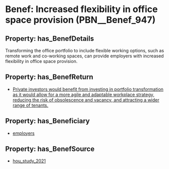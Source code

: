 # Benef: __Increased flexibility in office space provision__ (PBN__Benef_947)

## Property: has_BenefDetails

Transforming the office portfolio to include flexible working options, such as remote work and co-working spaces, can provide employers with increased flexibility in office space provision.

## Property: has_BenefReturn

* [Private investors would benefit from investing in portfolio transformation as it would allow for a more agile and adaptable workplace strategy, reducing the risk of obsolescence and vacancy, and attracting a wider range of tenants.](../BenefReturn/PBN__BenefReturn_1039)

## Property: has_Beneficiary

* [employers](../Stakeholder/PBN__Stakeholder_180)

## Property: has_BenefSource

* [hou_study_2021](../Article/PBN__Article_193)

